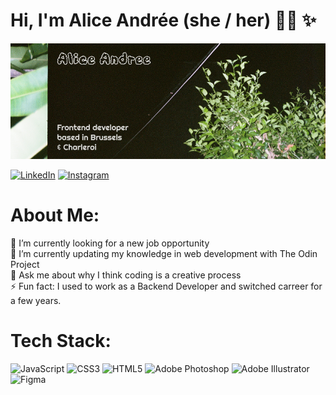 <!-- ### Hi there 👋

**AliceAndree/AliceAndree** is a ✨ _special_ ✨ repository because its `README.md` (this file) appears on your GitHub profile.

Here are some ideas to get you started:

- 🔭 I’m currently working on ...
- 🌱 I’m currently learning ...
- 👯 I’m looking to collaborate on ...
- 🤔 I’m looking for help with ...
- 💬 Ask me about ...
- 📫 How to reach me: ...
- 😄 Pronouns: ...
- ⚡ Fun fact: ...
-->

# Hi, I'm Alice Andrée (she / her) 👋🏻 ✨

![](github-banner.png)

[![LinkedIn](https://img.shields.io/badge/LinkedIn-%230077B5.svg?logo=linkedin&logoColor=white)](https://www.linkedin.com/in/alice-andree-thiel/) [![Instagram](https://img.shields.io/badge/Instagram-%23E4405F.svg?logo=Instagram&logoColor=white)](https://www.instagram.com/alice____andree/)

# About Me:
🔭 I’m currently looking for a new job opportunity<br>🌱 I’m currently updating my knowledge in web development with The Odin Project<br>💬 Ask me about why I think coding is a creative process<br>⚡ Fun fact: I used to work as a Backend Developer and switched carreer for a few years.

# Tech Stack:
![JavaScript](https://img.shields.io/badge/javascript-%23323330.svg?style=for-the-badge&logo=javascript&logoColor=%23F7DF1E) ![CSS3](https://img.shields.io/badge/css3-%231572B6.svg?style=for-the-badge&logo=css3&logoColor=white) ![HTML5](https://img.shields.io/badge/html5-%23E34F26.svg?style=for-the-badge&logo=html5&logoColor=white) ![Adobe Photoshop](https://img.shields.io/badge/adobephotoshop-%2331A8FF.svg?style=for-the-badge&logo=adobephotoshop&logoColor=white) ![Adobe Illustrator](https://img.shields.io/badge/adobeillustrator-%23FF9A00.svg?style=for-the-badge&logo=adobeillustrator&logoColor=white) ![Figma](https://img.shields.io/badge/figma-%23F24E1E.svg?style=for-the-badge&logo=figma&logoColor=white)
